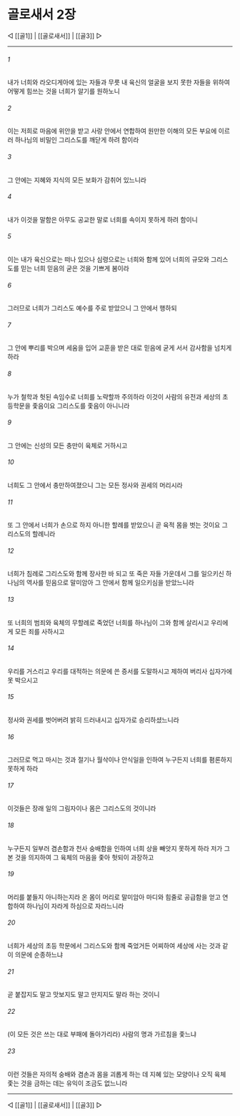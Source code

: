 # 골로새서 2장

◁ [[골1]] | [[골로새서]] | [[골3]] ▷
***

###### 1
내가 너희와 라오디게아에 있는 자들과 무릇 내 육신의 얼굴을 보지 못한 자들을 위하여 어떻게 힘쓰는 것을 너희가 알기를 원하노니

###### 2
이는 저희로 마음에 위안을 받고 사랑 안에서 연합하여 원만한 이해의 모든 부요에 이르러 하나님의 비밀인 그리스도를 깨닫게 하려 함이라

###### 3
그 안에는 지혜와 지식의 모든 보화가 감취어 있느니라

###### 4
내가 이것을 말함은 아무도 공교한 말로 너희를 속이지 못하게 하려 함이니

###### 5
이는 내가 육신으로는 떠나 있으나 심령으로는 너희와 함께 있어 너희의 규모와 그리스도를 믿는 너희 믿음의 굳은 것을 기쁘게 봄이라

###### 6
그러므로 너희가 그리스도 예수를 주로 받았으니 그 안에서 행하되

###### 7
그 안에 뿌리를 박으며 세움을 입어 교훈을 받은 대로 믿음에 굳게 서서 감사함을 넘치게 하라

###### 8
누가 철학과 헛된 속임수로 너희를 노략할까 주의하라 이것이 사람의 유전과 세상의 초등학문을 좇음이요 그리스도를 좇음이 아니니라

###### 9
그 안에는 신성의 모든 충만이 육체로 거하시고

###### 10
너희도 그 안에서 충만하여졌으니 그는 모든 정사와 권세의 머리시라

###### 11
또 그 안에서 너희가 손으로 하지 아니한 할례를 받았으니 곧 육적 몸을 벗는 것이요 그리스도의 할례니라

###### 12
너희가 침례로 그리스도와 함께 장사한 바 되고 또 죽은 자들 가운데서 그를 일으키신 하나님의 역사를 믿음으로 말미암아 그 안에서 함께 일으키심을 받았느니라

###### 13
또 너희의 범죄와 육체의 무할례로 죽었던 너희를 하나님이 그와 함께 살리시고 우리에게 모든 죄를 사하시고

###### 14
우리를 거스리고 우리를 대적하는 의문에 쓴 증서를 도말하시고 제하여 버리사 십자가에 못 박으시고

###### 15
정사와 권세를 벗어버려 밝히 드러내시고 십자가로 승리하셨느니라

###### 16
그러므로 먹고 마시는 것과 절기나 월삭이나 안식일을 인하여 누구든지 너희를 폄론하지 못하게 하라

###### 17
이것들은 장래 일의 그림자이나 몸은 그리스도의 것이니라

###### 18
누구든지 일부러 겸손함과 천사 숭배함을 인하여 너희 상을 빼앗지 못하게 하라 저가 그 본 것을 의지하여 그 육체의 마음을 좇아 헛되이 과장하고

###### 19
머리를 붙들지 아니하는지라 온 몸이 머리로 말미암아 마디와 힘줄로 공급함을 얻고 연합하여 하나님이 자라게 하심으로 자라느니라

###### 20
너희가 세상의 초등 학문에서 그리스도와 함께 죽었거든 어찌하여 세상에 사는 것과 같이 의문에 순종하느냐

###### 21
곧 붙잡지도 말고 맛보지도 말고 만지지도 말라 하는 것이니

###### 22
(이 모든 것은 쓰는 대로 부패에 돌아가리라) 사람의 명과 가르침을 좇느냐

###### 23
이런 것들은 자의적 숭배와 겸손과 몸을 괴롭게 하는 데 지혜 있는 모양이나 오직 육체 좇는 것을 금하는 데는 유익이 조금도 없느니라

***
◁ [[골1]] | [[골로새서]] | [[골3]] ▷